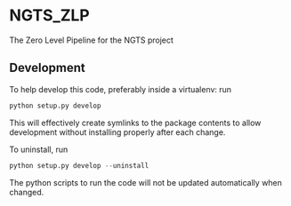 NGTS_ZLP
========

The Zero Level Pipeline for the NGTS project

Development
-----------

To help develop this code, preferably inside a virtualenv: run

``` python
python setup.py develop
```

This will effectively create symlinks to the package contents to allow development without installing properly after each change.

To uninstall, run

``` python
python setup.py develop --uninstall
```

The python scripts to run the code will not be updated automatically when changed.
